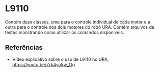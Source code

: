 # L9110 

Contém duas classes, uma para o controle individual de cada motor e a outra para o controle dos dois motores do robô URA. Contêm arquivos de testes monstrando como utilizar os comandos disponíveis. 

## Referências 
* Vídeo explicativo sobre o uso de L9110 no URA, https://youtu.be/Zrb4ya5w_Og 
